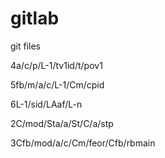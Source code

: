 # gitlab
git files

4a/c/p/L-1/tv1id/t/pov1

5fb/m/a/c/L-1/Cm/cpid

6L-1/sid/LAaf/L-n

2C/mod/Sta/a/St/C/a/stp

3Cfb/mod/a/c/Cm/feor/Cfb/rbmain

